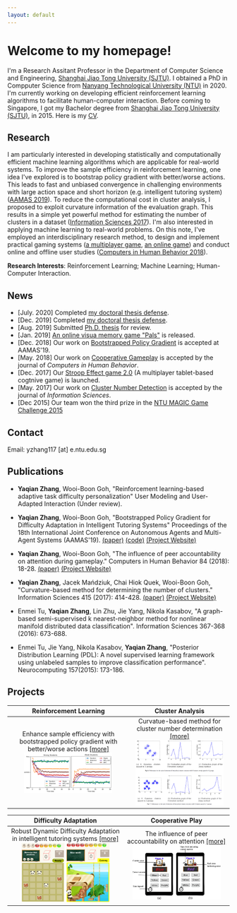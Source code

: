 ```yaml
---
layout: default
---
```

# Welcome to my homepage!
I'm a Research Assitant Professor in the Department of Computer Science and Engineering, [Shanghai Jiao Tong University (SJTU)](http://en.sjtu.edu.cn/). I obtained a PhD in Compputer Science from [Nanyang Technological University (NTU)](https://www.ntu.edu.sg) in 2020. I'm currently working on developing efficient reinforcement learning algorithms to facilitate human-computer interaction.  Before coming to Singapore, I got my Bachelor degree from [Shanghai Jiao Tong University (SJTU)](http://en.sjtu.edu.cn/), in 2015. Here is my [CV](about/CV_Yaqian_Zhang.pdf).

## Research
I am particularly interested in developing statistically and computationally efficient machine learning algorithms which are applicable for real-world systems. 
To improve the sample efficiency in reinforcement learning, one idea I've explored is to bootstrap policy gradient with better/worse actions. This leads to fast and unbiased convergence in challenging environments with large action space and short horizon (e.g. intelligent tutoring system) ([AAMAS 2019](papers/19_YaqianZhang_BootstrappedPolicyGradient_aamas.pdf)).
To reduce the computational cost in cluster analysis, I proposed to exploit curvature information of the evaluation graph. This results in  a simple yet powerful method for estimating the number of clusters in a dataset ([Information Sciences 2017](papers/17_YaqianZhang_Curvature_Cluster_InformationScience.pdf)).
I'm also interested in applying machine learning to real-world problems. On this note, I've employed an interdisciplinary research method, to design and implement practical gaming systems ([a multiplayer game](_posts/2018-02-16-peer-accountability-on-attention.md),  [an online game](_posts/2018-06-30-difficulty-adjustment-for-visual-memory-training.md)) and conduct online and offline user studies ([Computers in Human Behavior 2018](papers/18_YaqianZhang_PeerAccountability_CHB.pdf)).


**Research Interests**: Reinforcement Learning; Machine Learning; Human-Computer Interaction.



## News
* [July. 2020]  Completed [my doctoral thesis defense](images/oral_defense.png).
* [Dec. 2019]  Completed [my doctoral thesis defense](images/oral_defense.png).
* [Aug. 2019]  Submitted [Ph.D. thesis](papers/Thesis_Amended_ZHANG_Yaqian.pdf) for review.
* [Jan. 2019]   [An online visua memory game "Pals"](http://vmg23apr-env.wipf9rh8mt.ap-southeast-1.elasticbeanstalk.com/vmg_23_Apr/) is released.
* [Dec. 2018]  Our work on [Bootstrapped Policy Gradient](papers/19_YaqianZhang_BootstrappedPolicyGradient_aamas.pdf) is accepted at AAMAS'19.
* [May. 2018]  Our work on [Cooperative Gameplay](papers/18_YaqianZhang_PeerAccountability_CHB.pdf) is accepted by the journal of _Computers in Human Behavior_.
* [Dec. 2017]  Our [Stroop Effect game 2.0](https://yaqianzhang.github.io/2018/02/16/peer-accountability-on-attention.html) (A multiplayer tablet-based cogtnive game) is launched.
* [May. 2017]  Our work on [Cluster Number Detection](papers/17_YaqianZhang_Curvature_Cluster_InformationScience.pdf) is accepted by the journal of _Information Sciences_.
* [Dec 2015] Our team won the third prize in the [NTU MAGIC Game Challenge 2015](https://magic.ntu.edu.sg/programmes/Education/Pages/MAGIC-Game-Challenge-2015.aspx)

## Contact
Email: yzhang117 [at] e.ntu.edu.sg



## Publications
* **Yaqian Zhang**, Wooi-Boon Goh, "Reinforcement learning-based adaptive task difficulty personalization" User Modeling and User-Adapted Interaction (Under review).

* **Yaqian Zhang**, Wooi-Boon Goh, "Bootstrapped Policy Gradient for Difficulty Adaptation in Intelligent Tutoring Systems" Proceedings of the 18th International Joint Conference on Autonomous Agents and Multi-Agent Systems (AAMAS'19). [(paper)](papers/19_YaqianZhang_BootstrappedPolicyGradient_aamas.pdf) [(code)](https://github.com/YaqianZhang/Bootstrapped-policy-gradient-for-difficutly-adaptation) [(Project Website)](https://yaqianzhang.github.io/2018/06/30/boostrapped-policy-gradient.html)

* **Yaqian Zhang**, Wooi-Boon Goh, "The influence of peer accountability on attention during gameplay." Computers in Human Behavior 84 (2018): 18-28. [(paper)](papers/18_YaqianZhang_PeerAccountability_CHB.pdf) [(Project Website)](https://yaqianzhang.github.io/2018/02/16/peer-accountability-on-attention.html)

* **Yaqian Zhang**, Jacek Mańdziuk, Chai Hiok Quek, Wooi-Boon Goh, "Curvature-based method for determining the number of clusters." Information Sciences 415 (2017): 414-428. [(paper)](papers/17_YaqianZhang_Curvature_Cluster_InformationScience.pdf) [(Project Website)](https://yaqianzhang.github.io/2017/05/16/determining-the-number-of-clusters.html)

* Enmei Tu, **Yaqian Zhang**, Lin Zhu, Jie Yang, Nikola Kasabov, "A graph-based semi-supervised k nearest-neighbor method for nonlinear manifold distributed data classification". Information Sciences 367-368 (2016): 673-688.

* Enmei Tu, Jie Yang, Nikola Kasabov, **Yaqian Zhang**, "Posterior Distribution Learning (PDL): A novel supervised learning framework using unlabeled samples to improve classification performance". Neurocomputing 157(2015): 173-186.

## Projects


Reinforcement Learning | Cluster Analysis 
:------------: | :-------------:
Enhance sample efficiency with bootstrapped policy gradient with better/worse actions [[more]](https://yaqianzhang.github.io/2018/06/30/boostrapped-policy-gradient.html)<img src="/images/bpg_pic/strong_weak.png" class="inline" width="200"/>| Curvatue-based method for cluster number determination [[more]](https://yaqianzhang.github.io/2017/05/16/determining-the-number-of-clusters.html)<img src="/images/fig2_2.PNG" class="inline" width="200"/>

Difficulty Adaptation| Cooperative Play 
:------------: | :-------------:
Robust Dynamic Difficulty Adaptation in intelligent tutoring systems [[more]](https://yaqianzhang.github.io/2018/06/30/difficulty-adjustment-for-visual-memory-training.html)<img src="/images/MainGameScreen.png"  width="200"/>| The influence of peer accountability on attention [[more]](https://yaqianzhang.github.io/2018/02/16/peer-accountability-on-attention.html)<img src="/images/fig1.PNG" alt="hi"  width="200"/>

<script type="text/javascript" src="//rf.revolvermaps.com/0/0/4.js?i=5cztv8gfod5&amp;m=0&amp;h=140&amp;c=ff0000&amp;r=15" async="async"></script>








